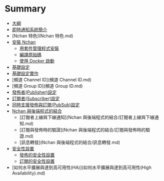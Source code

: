 # Summary

* [大綱](README.md)
* [即時通知系統簡介](即時通知系統簡介.md)
* [Nchan 特色](Nchan 特色.md)
* [安裝 Nchan](安裝Nchan.md)
  * [用套件管理程式安裝](用套件管理程式安裝.md)
  * [編譯原始碼](編譯原始碼.md)
  * [使用 Docker 啟動](使用Docker啟動.md)
* [基礎設定](基礎設定.md)
* [基礎設定實作](基礎設定實作.md)
* [頻道 Channel ID](頻道 Channel ID.md)
* [頻道 Group ID](頻道 Group ID.md)
* [發佈者\(Publisher\)設定](發佈者(Publisher)設定.md)
* [訂閱者\(Subscriber\)設定](訂閱者(Subscriber)設定.md)
* [同時支援發佈與訂閱\(PubSub\)設定](同時支援發佈與訂閱(PubSub)設定.md)
* [Nchan 與後端程式的結合](Nchan與後端程式的結合.md)
  * [訂閱者上線與下線通知](Nchan 與後端程式的結合/訂閱者上線與下線通知.md)
  * [訂閱與發佈時的驗證](Nchan 與後端程式的結合/訂閱與發佈時的驗證.md)
  * [訊息轉發](Nchan 與後端程式的結合/訊息轉發.md)
* [安全性設置](安全性設置.md)
  * [發佈的安全性設置](安全性設置/發佈的安全性設置.md)
  * [訂閱的安全性設置](安全性設置/訂閱的安全設置.md)
* [如何水平擴展與達到高可用性\(HA\)](如何水平擴展與達到高可用性(High Availability).md)

